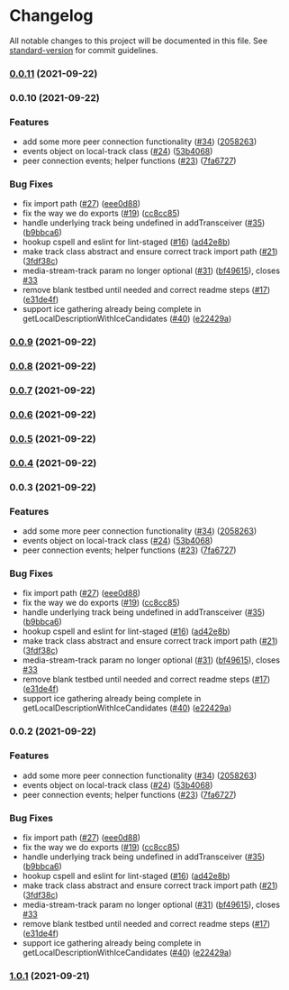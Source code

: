 # Changelog

All notable changes to this project will be documented in this file. See [standard-version](https://github.com/conventional-changelog/standard-version) for commit guidelines.

### [0.0.11](https://sqbu-github.cisco.com/CPaaS/webrtc-core/compare/v0.0.9...v0.0.11) (2021-09-22)

### 0.0.10 (2021-09-22)


### Features

* add some more peer connection functionality ([#34](https://sqbu-github.cisco.com/CPaaS/webrtc-core/issues/34)) ([2058263](https://sqbu-github.cisco.com/CPaaS/webrtc-core/commit/2058263e380fa5c65e13e074ad083303d3ae1f65))
* events object on local-track class ([#24](https://sqbu-github.cisco.com/CPaaS/webrtc-core/issues/24)) ([53b4068](https://sqbu-github.cisco.com/CPaaS/webrtc-core/commit/53b40681ecf9f3dead9b9888fa7cfa6b52151b5f))
* peer connection events; helper functions ([#23](https://sqbu-github.cisco.com/CPaaS/webrtc-core/issues/23)) ([7fa6727](https://sqbu-github.cisco.com/CPaaS/webrtc-core/commit/7fa67270977f204463a3c005b8ed7ec2157698f7))


### Bug Fixes

* fix import path ([#27](https://sqbu-github.cisco.com/CPaaS/webrtc-core/issues/27)) ([eee0d88](https://sqbu-github.cisco.com/CPaaS/webrtc-core/commit/eee0d884d60c3bdac508c8da7116f70f1d8cb448))
* fix the way we do exports ([#19](https://sqbu-github.cisco.com/CPaaS/webrtc-core/issues/19)) ([cc8cc85](https://sqbu-github.cisco.com/CPaaS/webrtc-core/commit/cc8cc858cdc9f76248bb2848ead4d71cef0aa6ce))
* handle underlying track being undefined in addTransceiver ([#35](https://sqbu-github.cisco.com/CPaaS/webrtc-core/issues/35)) ([b9bbca6](https://sqbu-github.cisco.com/CPaaS/webrtc-core/commit/b9bbca6aec4bfb8f07e9272dd227b384bfff753d))
* hookup cspell and eslint for lint-staged ([#16](https://sqbu-github.cisco.com/CPaaS/webrtc-core/issues/16)) ([ad42e8b](https://sqbu-github.cisco.com/CPaaS/webrtc-core/commit/ad42e8b92c1f7dfc8bee844790b91c747f860b57))
* make track class abstract and ensure correct track import path ([#21](https://sqbu-github.cisco.com/CPaaS/webrtc-core/issues/21)) ([3fdf38c](https://sqbu-github.cisco.com/CPaaS/webrtc-core/commit/3fdf38cabb73a406277e52da38be40d18895e619))
* media-stream-track param no longer optional ([#31](https://sqbu-github.cisco.com/CPaaS/webrtc-core/issues/31)) ([bf49615](https://sqbu-github.cisco.com/CPaaS/webrtc-core/commit/bf49615ae54eb4ded4550a95845ddb075a222d95)), closes [#33](https://sqbu-github.cisco.com/CPaaS/webrtc-core/issues/33)
* remove blank testbed until needed and correct readme steps ([#17](https://sqbu-github.cisco.com/CPaaS/webrtc-core/issues/17)) ([e31de4f](https://sqbu-github.cisco.com/CPaaS/webrtc-core/commit/e31de4f175a8cf7d885a6d5a78e6ae5db1211f57))
* support ice gathering already being complete in getLocalDescriptionWithIceCandidates ([#40](https://sqbu-github.cisco.com/CPaaS/webrtc-core/issues/40)) ([e22429a](https://sqbu-github.cisco.com/CPaaS/webrtc-core/commit/e22429af17460bfe9ada52ecb6208bb506a8d3b1))

### [0.0.9](https://sqbu-github.cisco.com/CPaaS/webrtc-core/compare/v0.0.8...v0.0.9) (2021-09-22)

### [0.0.8](https://sqbu-github.cisco.com/CPaaS/webrtc-core/compare/v0.0.7...v0.0.8) (2021-09-22)

### [0.0.7](https://sqbu-github.cisco.com/CPaaS/webrtc-core/compare/v0.0.6...v0.0.7) (2021-09-22)

### [0.0.6](https://sqbu-github.cisco.com/CPaaS/webrtc-core/compare/v0.0.5...v0.0.6) (2021-09-22)

### [0.0.5](https://sqbu-github.cisco.com/CPaaS/webrtc-core/compare/v0.0.4...v0.0.5) (2021-09-22)

### [0.0.4](https://sqbu-github.cisco.com/CPaaS/webrtc-core/compare/v0.0.2...v0.0.4) (2021-09-22)

### 0.0.3 (2021-09-22)


### Features

* add some more peer connection functionality ([#34](https://sqbu-github.cisco.com/CPaaS/webrtc-core/issues/34)) ([2058263](https://sqbu-github.cisco.com/CPaaS/webrtc-core/commit/2058263e380fa5c65e13e074ad083303d3ae1f65))
* events object on local-track class ([#24](https://sqbu-github.cisco.com/CPaaS/webrtc-core/issues/24)) ([53b4068](https://sqbu-github.cisco.com/CPaaS/webrtc-core/commit/53b40681ecf9f3dead9b9888fa7cfa6b52151b5f))
* peer connection events; helper functions ([#23](https://sqbu-github.cisco.com/CPaaS/webrtc-core/issues/23)) ([7fa6727](https://sqbu-github.cisco.com/CPaaS/webrtc-core/commit/7fa67270977f204463a3c005b8ed7ec2157698f7))


### Bug Fixes

* fix import path ([#27](https://sqbu-github.cisco.com/CPaaS/webrtc-core/issues/27)) ([eee0d88](https://sqbu-github.cisco.com/CPaaS/webrtc-core/commit/eee0d884d60c3bdac508c8da7116f70f1d8cb448))
* fix the way we do exports ([#19](https://sqbu-github.cisco.com/CPaaS/webrtc-core/issues/19)) ([cc8cc85](https://sqbu-github.cisco.com/CPaaS/webrtc-core/commit/cc8cc858cdc9f76248bb2848ead4d71cef0aa6ce))
* handle underlying track being undefined in addTransceiver ([#35](https://sqbu-github.cisco.com/CPaaS/webrtc-core/issues/35)) ([b9bbca6](https://sqbu-github.cisco.com/CPaaS/webrtc-core/commit/b9bbca6aec4bfb8f07e9272dd227b384bfff753d))
* hookup cspell and eslint for lint-staged ([#16](https://sqbu-github.cisco.com/CPaaS/webrtc-core/issues/16)) ([ad42e8b](https://sqbu-github.cisco.com/CPaaS/webrtc-core/commit/ad42e8b92c1f7dfc8bee844790b91c747f860b57))
* make track class abstract and ensure correct track import path ([#21](https://sqbu-github.cisco.com/CPaaS/webrtc-core/issues/21)) ([3fdf38c](https://sqbu-github.cisco.com/CPaaS/webrtc-core/commit/3fdf38cabb73a406277e52da38be40d18895e619))
* media-stream-track param no longer optional ([#31](https://sqbu-github.cisco.com/CPaaS/webrtc-core/issues/31)) ([bf49615](https://sqbu-github.cisco.com/CPaaS/webrtc-core/commit/bf49615ae54eb4ded4550a95845ddb075a222d95)), closes [#33](https://sqbu-github.cisco.com/CPaaS/webrtc-core/issues/33)
* remove blank testbed until needed and correct readme steps ([#17](https://sqbu-github.cisco.com/CPaaS/webrtc-core/issues/17)) ([e31de4f](https://sqbu-github.cisco.com/CPaaS/webrtc-core/commit/e31de4f175a8cf7d885a6d5a78e6ae5db1211f57))
* support ice gathering already being complete in getLocalDescriptionWithIceCandidates ([#40](https://sqbu-github.cisco.com/CPaaS/webrtc-core/issues/40)) ([e22429a](https://sqbu-github.cisco.com/CPaaS/webrtc-core/commit/e22429af17460bfe9ada52ecb6208bb506a8d3b1))

### 0.0.2 (2021-09-22)


### Features

* add some more peer connection functionality ([#34](https://sqbu-github.cisco.com/CPaaS/webrtc-core/issues/34)) ([2058263](https://sqbu-github.cisco.com/CPaaS/webrtc-core/commit/2058263e380fa5c65e13e074ad083303d3ae1f65))
* events object on local-track class ([#24](https://sqbu-github.cisco.com/CPaaS/webrtc-core/issues/24)) ([53b4068](https://sqbu-github.cisco.com/CPaaS/webrtc-core/commit/53b40681ecf9f3dead9b9888fa7cfa6b52151b5f))
* peer connection events; helper functions ([#23](https://sqbu-github.cisco.com/CPaaS/webrtc-core/issues/23)) ([7fa6727](https://sqbu-github.cisco.com/CPaaS/webrtc-core/commit/7fa67270977f204463a3c005b8ed7ec2157698f7))


### Bug Fixes

* fix import path ([#27](https://sqbu-github.cisco.com/CPaaS/webrtc-core/issues/27)) ([eee0d88](https://sqbu-github.cisco.com/CPaaS/webrtc-core/commit/eee0d884d60c3bdac508c8da7116f70f1d8cb448))
* fix the way we do exports ([#19](https://sqbu-github.cisco.com/CPaaS/webrtc-core/issues/19)) ([cc8cc85](https://sqbu-github.cisco.com/CPaaS/webrtc-core/commit/cc8cc858cdc9f76248bb2848ead4d71cef0aa6ce))
* handle underlying track being undefined in addTransceiver ([#35](https://sqbu-github.cisco.com/CPaaS/webrtc-core/issues/35)) ([b9bbca6](https://sqbu-github.cisco.com/CPaaS/webrtc-core/commit/b9bbca6aec4bfb8f07e9272dd227b384bfff753d))
* hookup cspell and eslint for lint-staged ([#16](https://sqbu-github.cisco.com/CPaaS/webrtc-core/issues/16)) ([ad42e8b](https://sqbu-github.cisco.com/CPaaS/webrtc-core/commit/ad42e8b92c1f7dfc8bee844790b91c747f860b57))
* make track class abstract and ensure correct track import path ([#21](https://sqbu-github.cisco.com/CPaaS/webrtc-core/issues/21)) ([3fdf38c](https://sqbu-github.cisco.com/CPaaS/webrtc-core/commit/3fdf38cabb73a406277e52da38be40d18895e619))
* media-stream-track param no longer optional ([#31](https://sqbu-github.cisco.com/CPaaS/webrtc-core/issues/31)) ([bf49615](https://sqbu-github.cisco.com/CPaaS/webrtc-core/commit/bf49615ae54eb4ded4550a95845ddb075a222d95)), closes [#33](https://sqbu-github.cisco.com/CPaaS/webrtc-core/issues/33)
* remove blank testbed until needed and correct readme steps ([#17](https://sqbu-github.cisco.com/CPaaS/webrtc-core/issues/17)) ([e31de4f](https://sqbu-github.cisco.com/CPaaS/webrtc-core/commit/e31de4f175a8cf7d885a6d5a78e6ae5db1211f57))
* support ice gathering already being complete in getLocalDescriptionWithIceCandidates ([#40](https://sqbu-github.cisco.com/CPaaS/webrtc-core/issues/40)) ([e22429a](https://sqbu-github.cisco.com/CPaaS/webrtc-core/commit/e22429af17460bfe9ada52ecb6208bb506a8d3b1))

### [1.0.1](https://sqbu-github.cisco.com/CPaaS/webrtc-core/compare/v1.0.0...v1.0.1) (2021-09-21)
